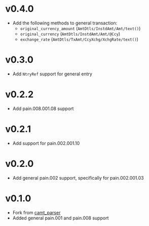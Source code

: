 # v0.4.0

- Add the following methods to general transaction:
  - `original_currency_amount` (`AmtDtls/InstdAmt/Amt/text()`)
  - `original_currency` (`AmtDtls/InstdAmt/Amt/@Ccy`)
  - `exchange_rate` (`AmtDtls/TxAmt/CcyXchg/XchgRate/text()`)

# v0.3.0

- Add `NtryRef` support for general entry

# v0.2.2

- Add pain.008.001.08 support

# v0.2.1

- Add support for pain.002.001.10

# v0.2.0

- Add general pain.002 support, specifically for pain.002.001.03

# v0.1.0

- Fork from [camt_parser](https://github.com/viafintech/camt_parser)
- Added general pain.001 and pain.008 support
